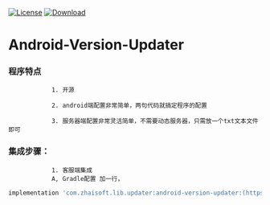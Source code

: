 [![License](https://img.shields.io/badge/license-Apache%202-green.svg)](https://www.apache.org/licenses/LICENSE-2.0)
[![Download](https://api.bintray.com/packages/zhai/maven/com.zhaisoft.lib.updater/images/download.svg) ](https://bintray.com/zhai/maven/com.zhaisoft.lib.updater/_latestVersion)



Android-Version-Updater 
=====





### 程序特点
                1. 开源
                
                2. android端配置非常简单，两句代码就搞定程序的配置
                
                3. 服务器端配置非常灵活简单，不需要动态服务器，只需放一个txt文本文件即可







### 集成步骤：
                1. 客服端集成
                A, Gradle配置 加一行，   


```groovy
implementation 'com.zhaisoft.lib.updater:android-version-updater:(https://bintray.com/zhai/maven/com.zhaisoft.lib.updater/_latestVersion)'
```


            





 
